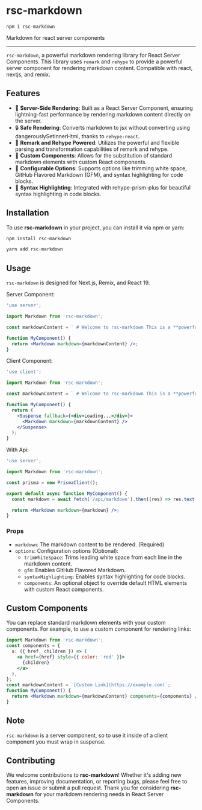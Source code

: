 # rsc-markdown

`npm i rsc-markdown`

Markdown for react server components

---

`rsc-markdown`, a powerful markdown rendering library for React Server Components. This library uses `remark` and `rehype` to provide a powerful server component for rendering markdown content. Compatible with react, nextjs, and remix.

## Features

- 🚀 **Server-Side Rendering**: Built as a React Server Component, ensuring lightning-fast performance by rendering markdown content directly on the server.
- 🔒 **Safe Rendering**: Converts markdown to jsx without converting using dangerouslySetInnerHtml, thanks to `rehype-react`.
- 📝 **Remark and Rehype Powered**: Utilizes the powerful and flexible parsing and transformation capabilities of remark and rehype.
- 🎨 **Custom Components**: Allows for the substitution of standard markdown elements with custom React components.
- 🔧 **Configurable Options**: Supports options like trimming white space, GitHub Flavored Markdown (GFM), and syntax highlighting for code blocks.
- 🌈 **Syntax Highlighting**: Integrated with rehype-prism-plus for beautiful syntax highlighting in code blocks.

## Installation

To use **rsc-markdown** in your project, you can install it via npm or yarn:

```bash
npm install rsc-markdown
```

```bash
yarn add rsc-markdown
```

## Usage

`rsc-markdown` is designed for Next.js, Remix, and React 19.

Server Component:

```jsx
'use server';

import Markdown from 'rsc-markdown';

const markdownContent = ` # Welcome to rsc-markdown This is a **powerful** library for rendering markdown in React Server Components. `;

function MyComponent() {
  return <Markdown markdown={markdownContent} />;
}
```

Client Component:

```jsx
'use client';

import Markdown from 'rsc-markdown';

const markdownContent = ` # Welcome to rsc-markdown This is a **powerful** library for rendering markdown in React Server Components. `;

function MyComponent() {
  return (
    <Suspense fallback={<div>Loading...</div>}>
      <Markdown markdown={markdownContent} />
    </Suspense>
  );
}
```

With Api:

```jsx
'use server';

import Markdown from 'rsc-markdown';

const prisma = new PrismaClient();

export default async function MyComponent() {
  const markdown = await fetch('/api/markdown').then((res) => res.text());

  return <Markdown markdown={markdown} />;
}
```

### Props

- `markdown`: The markdown content to be rendered. (Required)
- `options`: Configuration options (Optional):
  - `trimWhiteSpace`: Trims leading white space from each line in the markdown content.
  - `gfm`: Enables GitHub Flavored Markdown.
  - `syntaxHighlighting`: Enables syntax highlighting for code blocks.
  - `components`: An optional object to override default HTML elements with custom React components.

## Custom Components

You can replace standard markdown elements with your custom components. For example, to use a custom component for rendering links:

```jsx
import Markdown from 'rsc-markdown';
const components = {
  a: ({ href, children }) => (
    <a href={href} style={{ color: 'red' }}>
      {children}
    </a>
  ),
};
const markdownContent = `[Custom Link](https://example.com)`;
function MyComponent() {
  return <Markdown markdown={markdownContent} components={components} />;
}
```

## Note

`rsc-markdown` is a server component, so to use it inside of a client component you must wrap in suspense.

## Contributing

We welcome contributions to **rsc-markdown**! Whether it's adding new features, improving documentation, or reporting bugs, please feel free to open an issue or submit a pull request. Thank you for considering **rsc-markdown** for your markdown rendering needs in React Server Components.
